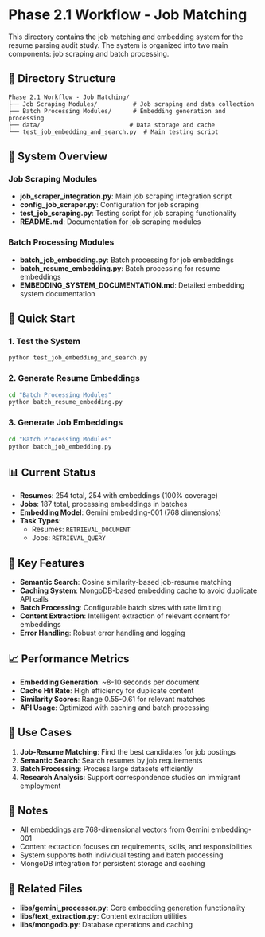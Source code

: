 # Phase 2.1 Workflow - Job Matching

This directory contains the job matching and embedding system for the resume parsing audit study. The system is organized into two main components: job scraping and batch processing.

## 📁 Directory Structure

```
Phase 2.1 Workflow - Job Matching/
├── Job Scraping Modules/          # Job scraping and data collection
├── Batch Processing Modules/      # Embedding generation and processing
├── data/                         # Data storage and cache
└── test_job_embedding_and_search.py  # Main testing script
```

## 🎯 System Overview

### Job Scraping Modules
- **job_scraper_integration.py**: Main job scraping integration script
- **config_job_scraper.py**: Configuration for job scraping
- **test_job_scraping.py**: Testing script for job scraping functionality
- **README.md**: Documentation for job scraping modules

### Batch Processing Modules
- **batch_job_embedding.py**: Batch processing for job embeddings
- **batch_resume_embedding.py**: Batch processing for resume embeddings
- **EMBEDDING_SYSTEM_DOCUMENTATION.md**: Detailed embedding system documentation

## 🚀 Quick Start

### 1. Test the System
```bash
python test_job_embedding_and_search.py
```

### 2. Generate Resume Embeddings
```bash
cd "Batch Processing Modules"
python batch_resume_embedding.py
```

### 3. Generate Job Embeddings
```bash
cd "Batch Processing Modules"
python batch_job_embedding.py
```

## 📊 Current Status

- **Resumes**: 254 total, 254 with embeddings (100% coverage)
- **Jobs**: 187 total, processing embeddings in batches
- **Embedding Model**: Gemini embedding-001 (768 dimensions)
- **Task Types**: 
  - Resumes: `RETRIEVAL_DOCUMENT`
  - Jobs: `RETRIEVAL_QUERY`

## 🔧 Key Features

- **Semantic Search**: Cosine similarity-based job-resume matching
- **Caching System**: MongoDB-based embedding cache to avoid duplicate API calls
- **Batch Processing**: Configurable batch sizes with rate limiting
- **Content Extraction**: Intelligent extraction of relevant content for embeddings
- **Error Handling**: Robust error handling and logging

## 📈 Performance Metrics

- **Embedding Generation**: ~8-10 seconds per document
- **Cache Hit Rate**: High efficiency for duplicate content
- **Similarity Scores**: Range 0.55-0.61 for relevant matches
- **API Usage**: Optimized with caching and batch processing

## 🎯 Use Cases

1. **Job-Resume Matching**: Find the best candidates for job postings
2. **Semantic Search**: Search resumes by job requirements
3. **Batch Processing**: Process large datasets efficiently
4. **Research Analysis**: Support correspondence studies on immigrant employment

## 📝 Notes

- All embeddings are 768-dimensional vectors from Gemini embedding-001
- Content extraction focuses on requirements, skills, and responsibilities
- System supports both individual testing and batch processing
- MongoDB integration for persistent storage and caching

## 🔗 Related Files

- **libs/gemini_processor.py**: Core embedding generation functionality
- **libs/text_extraction.py**: Content extraction utilities
- **libs/mongodb.py**: Database operations and caching 